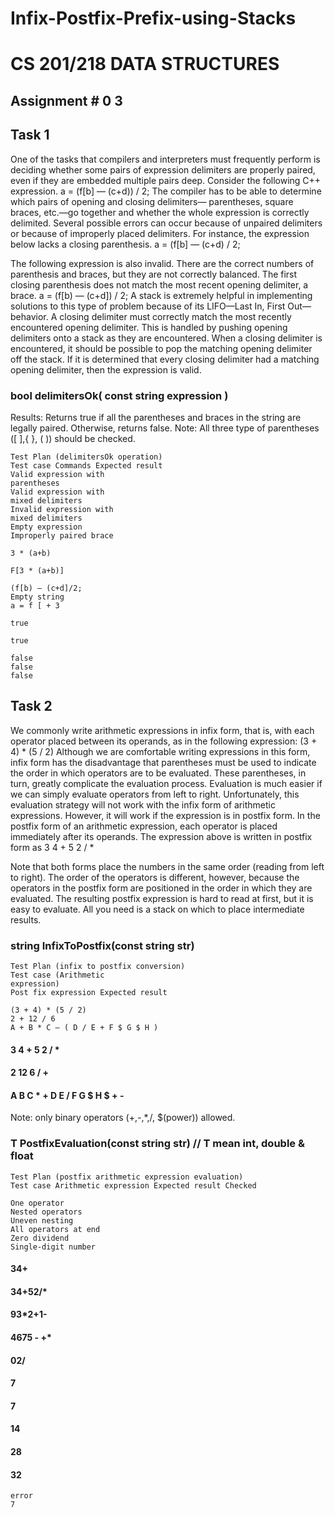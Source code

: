 # Infix-Postfix-Prefix-using-Stacks

# CS 201/218 DATA STRUCTURES

## Assignment # 0 3

## Task 1

One of the tasks that compilers and interpreters must frequently perform is deciding whether
some pairs of expression delimiters are properly paired, even if they are embedded multiple
pairs deep. Consider the following C++ expression.
a = (f[b] — (c+d)) / 2;
The compiler has to be able to determine which pairs of opening and closing delimiters—
parentheses, square braces, etc.—go together and whether the whole expression is correctly
delimited. Several possible errors can occur because of unpaired delimiters or because of
improperly placed delimiters. For instance, the expression below lacks a closing parenthesis.
a = (f[b] — (c+d) / 2;


The following expression is also invalid. There are the correct numbers of parenthesis and
braces, but they are not correctly balanced. The first closing parenthesis does not match the
most recent opening delimiter, a brace.
a = (f[b) — (c+d]) / 2;
A stack is extremely helpful in implementing solutions to this type of problem because of its
LIFO—Last In, First Out—behavior. A closing delimiter must correctly match the most recently
encountered opening delimiter. This is handled by pushing opening delimiters onto a stack as
they are encountered. When a closing delimiter is encountered, it should be possible to pop the
matching opening delimiter off the stack. If it is determined that every closing delimiter had a
matching opening delimiter, then the expression is valid.

### bool delimitersOk( const string expression )

Results:
Returns true if all the parentheses and braces in the string are legally paired. Otherwise, returns
false.
Note: All three type of parentheses ([ ],{ }, ( )) should be checked.

```
Test Plan (delimitersOk operation)
Test case Commands Expected result
Valid expression with
parentheses
Valid expression with
mixed delimiters
Invalid expression with
mixed delimiters
Empty expression
Improperly paired brace
```
```
3 * (a+b)
```
```
F[3 * (a+b)]
```
```
(f[b) – (c+d]/2;
Empty string
a = f [ + 3
```
```
true
```
```
true
```
```
false
false
false
```
## Task 2

We commonly write arithmetic expressions in infix form, that is, with each operator placed
between its operands, as in the following expression:
(3 + 4) * (5 / 2)
Although we are comfortable writing expressions in this form, infix form has the disadvantage
that parentheses must be used to indicate the order in which operators are to be evaluated.
These parentheses, in turn, greatly complicate the evaluation process.
Evaluation is much easier if we can simply evaluate operators from left to right. Unfortunately,
this evaluation strategy will not work with the infix form of arithmetic expressions. However, it
will work if the expression is in postfix form. In the postfix form of an arithmetic expression,
each operator is placed immediately after its operands. The expression above is written in
postfix form as
3 4 + 5 2 / *


Note that both forms place the numbers in the same order (reading from left to right). The
order of the operators is different, however, because the operators in the postfix form are
positioned in the order in which they are evaluated. The resulting postfix expression is hard to
read at first, but it is easy to evaluate. All you need is a stack on which to place intermediate
results.

### string InfixToPostfix(const string str)

```
Test Plan (infix to postfix conversion)
Test case (Arithmetic
expression)
Post fix expression Expected result
```
```
(3 + 4) * (5 / 2)
2 + 12 / 6
A + B * C – ( D / E + F $ G $ H )
```
#### 3 4 + 5 2 / *

#### 2 12 6 / +

#### A B C * + D E / F G $ H $ + -

Note: only binary operators (+,-,*,/, $(power)) allowed.

### T PostfixEvaluation(const string str) // T mean int, double & float

```
Test Plan (postfix arithmetic expression evaluation)
Test case Arithmetic expression Expected result Checked
```
```
One operator
Nested operators
Uneven nesting
All operators at end
Zero dividend
Single-digit number
```
#### 34+

#### 34+52/*

#### 93*2+1-

#### 4675 - +*

#### 02/

#### 7

#### 7

#### 14

#### 28

#### 32

```
error
7
```

